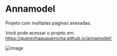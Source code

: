 # Annamodel

Projeto com múltiplas pagínas anexadas.

Você pode acessar o projeto em: https://querenhapuquerocha.github.io/annamodel/

![image](https://user-images.githubusercontent.com/95857175/202561263-8015feea-e7de-4970-8445-40fe67656d9d.png)
